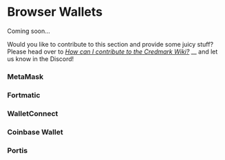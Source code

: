 # Browser Wallets

Coming soon...

Would you like to contribute to this section and provide some juicy stuff? Please head over to [_How can I contribute to the Credmark Wiki?_](https://docs.credmark.com/credmark-wiki/contributions-to-the-wiki/how-can-i-contribute-to-the-credmark-wiki) __ and let us know in the Discord!

### MetaMask

### Fortmatic

### WalletConnect

### Coinbase Wallet

### Portis
